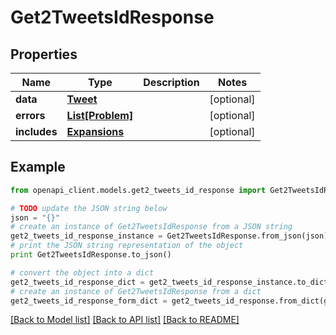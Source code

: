 # Get2TweetsIdResponse


## Properties
Name | Type | Description | Notes
------------ | ------------- | ------------- | -------------
**data** | [**Tweet**](Tweet.md) |  | [optional] 
**errors** | [**List[Problem]**](Problem.md) |  | [optional] 
**includes** | [**Expansions**](Expansions.md) |  | [optional] 

## Example

```python
from openapi_client.models.get2_tweets_id_response import Get2TweetsIdResponse

# TODO update the JSON string below
json = "{}"
# create an instance of Get2TweetsIdResponse from a JSON string
get2_tweets_id_response_instance = Get2TweetsIdResponse.from_json(json)
# print the JSON string representation of the object
print Get2TweetsIdResponse.to_json()

# convert the object into a dict
get2_tweets_id_response_dict = get2_tweets_id_response_instance.to_dict()
# create an instance of Get2TweetsIdResponse from a dict
get2_tweets_id_response_form_dict = get2_tweets_id_response.from_dict(get2_tweets_id_response_dict)
```
[[Back to Model list]](../README.md#documentation-for-models) [[Back to API list]](../README.md#documentation-for-api-endpoints) [[Back to README]](../README.md)


